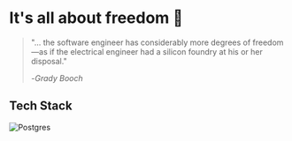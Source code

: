 # It's all about freedom 🚬 
> "... the software engineer has considerably more degrees of freedom <br>
> —as if the electrical engineer had a silicon foundry at his or her disposal."
>
> -*Grady Booch* 

## Tech Stack 
![Postgres](https://img.shields.io/badge/postgres-%23316192.svg?style=for-the-badge&logo=postgresql&logoColor=white)
